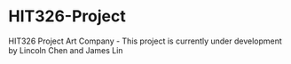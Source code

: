 # HIT326-Project
HIT326 Project Art Company - This project is currently under development by Lincoln Chen and James Lin
